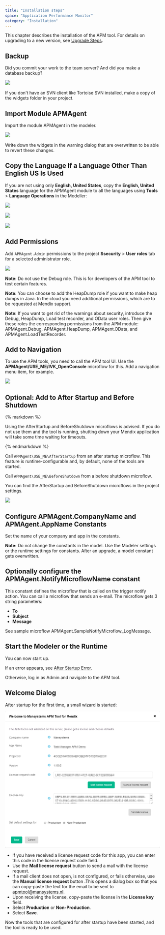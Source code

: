 ```yaml
---
title: "Installation steps"
space: "Application Performance Monitor"
category: "Installation"
---
```

This chapter describes the installation of the APM tool. For details on upgrading to a new version, see [Upgrade Steps](upgrade-steps).

## Backup

Did you commit your work to the team server? And did you make a database backup?

![](attachments/Installation_steps/Commit.png)

If you don't have an SVN client like Tortoise SVN installed, make a copy of the widgets folder in your project.

## Import Module APMAgent

Import the module APMAgent in the modeler.

![](attachments/Installation_steps/Import_Module_Package.png)

Write down the widgets in the warning dialog that are overwritten to be able to revert these changes.

## Copy the Language If a Language Other Than English US Is Used

If you are not using only **English, United States**, copy the **English, United States** language for the APMAgent module to all the languages using **Tools** > **Language Operations** in the Modeller:

![](attachments/Installation_steps/Language_Operations_Header.png)

![](attachments/Installation_steps/Language_Operations_APM.png)

![](attachments/Installation_steps/Language_Operations_Footer.png)

## Add Permissions

Add `APMAgent.Admin` permissions to the project **Ssecurity** > **User roles** tab for a selected administrator role.

![](attachments/Installation_steps/Add_Permissions.png)

**Note:** Do not use the Debug role. This is for developers of the APM tool to test certain features.

**Note:** You can choose to add the HeapDump role if you want to make heap dumps in Java. In the cloud you need additional permissions, which are to be requested at Mendix support.

**Note:** If you want to get rid of the warnings about security, introduce the Debug, HeapDump, Load test recorder, and OData user roles. Then give these roles the corresponding permissions from the APM module: APMAgent.Debug, APMAgent.HeapDump, APMAgent.OData, and APMAgent.LoadTestRecorder.

## Add to Navigation

To use the APM tools, you need to call the APM tool UI. Use the **APMAgent/USE_ME/IVK_OpenConsole** microflow for this. Add a navigation menu item, for example.

![](attachments/Installation_steps/Add_To_Navigation.png)

## Optional: Add to After Startup and Before Shutdown

<div class="alert alert-info">{% markdown %}

Using the AfterStartup and BeforeShutdown microflows is advised. If you do not use them and the tool is running, shutting down your Mendix application will take some time waiting for timeouts.

{% endmarkdown %}</div>

Call `APMAgent\USE_ME\AfterStartup` from an after startup microflow. This feature is runtime-configurable and, by default, none of the tools are started.

Call `APMAgent\USE_ME\BeforeShutdown` from a before shutdown microflow.

You can find the AfterStartup and BeforeShutdown microflows in the project settings.

![](attachments/Installation_steps/Project_Settings_After_Startup.png)

## Configure APMAgent.CompanyName and APMAgent.AppName Constants

Set the name of your company and app in the constants. 

**Note:** Do not change the constants in the model. Use the Modeler settings or the runtime settings for constants. After an upgrade, a model constant gets overwritten.

## Optionally configure the APMAgent.NotifyMicroflowName constant
This constant defines the microflow that is called on the trigger notify action. You
can call a microflow that sends an e-mail. The microflow gets 3 string parameters:
* **To**
* **Subject**
* **Message**

See sample microflow APMAgent.SampleNotifyMicroflow_LogMessage.

## Start the Modeler or the Runtime

You can now start up.

If an error appears, see [After Startup Error](/APM/after-startup-error).

Otherwise, log in as Admin and navigate to the APM tool.

## Welcome Dialog

After startup for the first time, a small wizard is started:

![](attachments/Installation_steps/Welcome_Dialog.png)

*   If you have received a license request code for this app, you can enter this code in the 
license request code field.   
*   Use the **Mail license request** button to send a mail with the license request.
*   If a mail client does not open, is not configured, or fails otherwise, use the **Manual 
license request** button .This opens a dialog box so that you can copy-paste the text for the email 
to be sent to [apmtool@mansystems.nl](mailto:apmtool@mansystems.nl).
*   Upon receiving the license, copy-paste the license in the **License key** field.
*   Select **Production** or **Non-Production**.
*   Select **Save**.

Now the tools that are configured for after startup have been started, and the tool is ready to be used.
